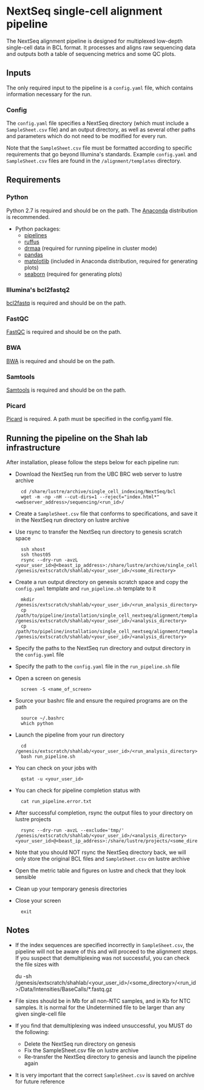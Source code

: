 # NextSeq single-cell alignment pipeline

The NextSeq alignment pipeline is designed for multiplexed low-depth single-cell data in BCL format. It processes and aligns raw sequencing data and outputs both a table of sequencing metrics and some QC plots.

## Inputs

The only required input to the pipeline is a `config.yaml` file, which contains information necessary for the run.

### Config

The `config.yaml` file specifies a NextSeq directory (which must include a `SampleSheet.csv` file) and an output directory, as well as several other paths and parameters which do not need to be modified for every run. 

Note that the `SampleSheet.csv` file must be formatted according to specific requirements that go beyond Illumina's standards. Example `config.yaml` and `SampleSheet.csv` files are found in the `/alignment/templates` directory.

## Requirements

### Python

Python 2.7 is required and should be on the path. The [Anaconda](https://docs.continuum.io/anaconda) distribution is recommended.

* Python packages:
	* [pipelines](https://bitbucket.org/aroth85/pipelines)
	* [ruffus](http://www.ruffus.org.uk)
	* [drmaa](https://pypi.python.org/pypi/drmaa) (required for running pipeline in cluster mode)
	* [pandas](http://pandas.pydata.org)
	* [matplotlib](http://matplotlib.org) (included in Anaconda distribution, required for generating plots)
	* [seaborn](https://stanford.edu/~mwaskom/software/seaborn) (required for generating plots)

### Illumina's bcl2fastq2

[bcl2fastq](http://support.illumina.com/downloads/bcl2fastq-conversion-software-v217.html) is required and should be on the path.

### FastQC

[FastQC](http://www.bioinformatics.babraham.ac.uk/projects/fastqc) is required and should be on the path.

### BWA

[BWA](http://bio-bwa.sourceforge.net) is required and should be on the path.

### Samtools

[Samtools](http://www.htslib.org) is required and should be on the path.

### Picard

[Picard](http://broadinstitute.github.io/picard) is required. A path must be specified in the config.yaml file.

## Running the pipeline on the Shah lab infrastructure

After installation, please follow the steps below for each pipeline run:

* Download the NextSeq run from the UBC BRC web server to lustre archive

		cd /share/lustre/archive/single_cell_indexing/NextSeq/bcl
		wget -m -np -nH --cut-dirs=1 --reject="index.html*" <webserver_address>/sequencing/<run_id>/

* Create a `SampleSheet.csv` file that conforms to specifications, and save it in the NextSeq run directory on lustre archive
* Use rsync to transfer the NextSeq run directory to genesis scratch space

		ssh xhost
		ssh thost05
		rsync --dry-run -avzL <your_user_id>@<beast_ip_address>:/share/lustre/archive/single_cell_indexing/NextSeq/bcl/<run_id> /genesis/extscratch/shahlab/<your_user_id>/<some_directory>

* Create a run output directory on genesis scratch space and copy the `config.yaml` template and `run_pipeline.sh` template to it

		mkdir /genesis/extscratch/shahlab/<your_user_id>/<run_analysis_directory>
		cp /path/to/pipeline/installation/single_cell_nextseq/alignment/templates/config.yaml /genesis/extscratch/shahlab/<your_user_id>/<analysis_directory>
		cp /path/to/pipeline/installation/single_cell_nextseq/alignment/templates/run_pipeline.sh /genesis/extscratch/shahlab/<your_user_id>/<analysis_directory>

* Specify the paths to the NextSeq run directory and output directory in the `config.yaml` file
* Specify the path to the `config.yaml` file in the `run_pipeline.sh` file
* Open a screen on genesis

		screen -S <name_of_screen>

* Source your bashrc file and ensure the required programs are on the path

		source ~/.bashrc
		which python

* Launch the pipeline from your run directory

		cd /genesis/extscratch/shahlab/<your_user_id>/<run_analysis_directory>
		bash run_pipeline.sh

* You can check on your jobs with

		qstat -u <your_user_id>

* You can check for pipeline completion status with

		cat run_pipeline.error.txt

* After successful completion, rsync the output files to your directory on lustre projects

		rsync --dry-run -avzL --exclude='tmp/' /genesis/extscratch/shahlab/<your_user_id>/<analysis_directory> <your_user_id>@<beast_ip_address>:/share/lustre/projects/<some_directory>

* Note that you should NOT rsync the NextSeq directory back, we will only store the original BCL files and `SampleSheet.csv` on lustre archive
* Open the metric table and figures on lustre and check that they look sensible
* Clean up your temporary genesis directories
* Close your screen

		exit

## Notes

* If the index sequences are specified incorrectly in `SampleSheet.csv`, the pipeline will not be aware of this and will proceed to the alignment steps. If you suspect that demultiplexing was not successful, you can check the file sizes with

	du -sh /genesis/extscratch/shahlab/<your_user_id>/<some_directory>/<run_id>/Data/Intensities/BaseCalls/*.fastq.gz

* File sizes should be in Mb for all non-NTC samples, and in Kb for NTC samples. It is normal for the Undetermined file to be larger than any given single-cell file
* If you find that demultiplexing was indeed unsuccessful, you MUST do the following:
	* Delete the NextSeq run directory on genesis
	* Fix the SampleSheet.csv file on lustre archive
	* Re-transfer the NextSeq directory to genesis and launch the pipeline again
* It is very important that the correct `SampleSheet.csv` is saved on archive for future reference
